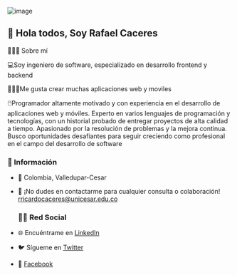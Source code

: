 ![image](https://github.com/user-attachments/assets/ee3e0604-b59c-480f-868e-5154ee7f04c4)


## 👋 Hola todos, Soy Rafael Caceres 

👨🏼‍💻 Sobre mí

💻Soy ingeniero de software, especializado en desarrollo frontend y backend

👨🏼‍💻Me gusta crear muchas aplicaciones web y moviles

🖱️Programador altamente motivado y con experiencia en el desarrollo de aplicaciones web y móviles. Experto en varios lenguajes de programación y tecnologías, con un historial probado de entregar proyectos de alta calidad a tiempo. Apasionado por la resolución de problemas y la mejora continua. Busco oportunidades desafiantes para seguir creciendo como profesional en el campo del desarrollo de software


### 🔹 Información

- 📍 Colombia, Valledupar-Cesar
- 📧 ¡No dudes en contactarme para cualquier consulta o colaboración! [rricardocaceres@unicesar.edu.co](mailto:rricardocaceres@unicesar.edu.co)

  ### 🧑‍💻 Red Social
- 🌐 Encuéntrame en [LinkedIn](https://www.linkedin.com/in/rricardocaceres/)
- 🐦 Sígueme en [Twitter](https://twitter.com/tu_usuario)
- 🔗 [Facebook](https://www.facebook.com/neymarcaceres.kceresdaza?mibextid=ZbWKwL)











<!--
**RafaelCaceres98/RafaelCaceres98** is a ✨ _special_ ✨ repository because its `README.md` (this file) appears on your GitHub profile.

Here are some ideas to get you started:

- 🔭 I’m currently working on ...
- 🌱 I’m currently learning ...
- 👯 I’m looking to collaborate on ...
- 🤔 I’m looking for help with ...
- 💬 Ask me about ...
- 📫 How to reach me: ...
- 😄 Pronouns: ...
- ⚡ Fun fact: ...
-->
